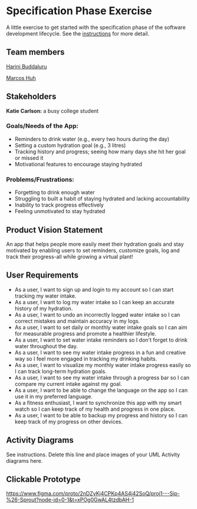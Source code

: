 # Specification Phase Exercise

A little exercise to get started with the specification phase of the software development lifecycle. See the [instructions](instructions.md) for more detail.

## Team members

[Harini Buddaluru](https://github.com/peanutoil)

[Marcos Huh](https://github.com/mh6355)

## Stakeholders

**Katie Carlson:** a busy college student

### Goals/Needs of the App:

- Reminders to drink water (e.g., every two hours during the day)
- Setting a custom hydration goal (e.g., 3 litres)
- Tracking history and progress; seeing how many days she hit her goal or missed it
- Motivational features to encourage staying hydrated

### Problems/Frustrations:

- Forgetting to drink enough water
- Struggling to built a habit of staying hydrated and lacking accountability
- Inability to track progress effectively
- Feeling unmotivated to stay hydrated

## Product Vision Statement

An app that helps people more easily meet their hydration goals and stay motivated by enabling users to set reminders, customize goals, log and track their progress-all while growing a virtual plant!

## User Requirements

- As a user, I want to sign up and login to my account so I can start tracking my water intake.
- As a user, I want to log my water intake so I can keep an accurate history of my hydration.
- As a user, I want to undo an incorrectly logged water intake so I can correct mistakes and maintain accuracy in my logs.
- As a user, I want to set daily or monthly water intake goals so I can aim for measurable progress and promote a healthier lifestyle.
- As a user, I want to set water intake reminders so I don't forget to drink water throughout the day.
- As a user, I want to see my water intake progress in a fun and creative way so I feel more engaged in tracking my drinking habits.
- As a user, I want to visualize my monthly water intake progress easily so I can track long-term hydration goals.
- As a user, I want to see my water intake through a progress bar so I can compare my current intake against my goal.
- As a user, I want to be able to change the language on the app so I can use it in my preferred language.
- As a fitness enthusiast, I want to synchronize this app with my smart watch so I can keep track of my health and progress in one place.
- As a user, I want to be able to backup my progress and history so I can keep track of my progress on other devices.

## Activity Diagrams

See instructions. Delete this line and place images of your UML Activity diagrams here.

## Clickable Prototype

https://www.figma.com/proto/2nDZyKj4CPKp4AS4j42SoQ/proj1---Sip-%26-Sprout?node-id=0-1&t=xPOg0GwAL4tzdbAH-1
